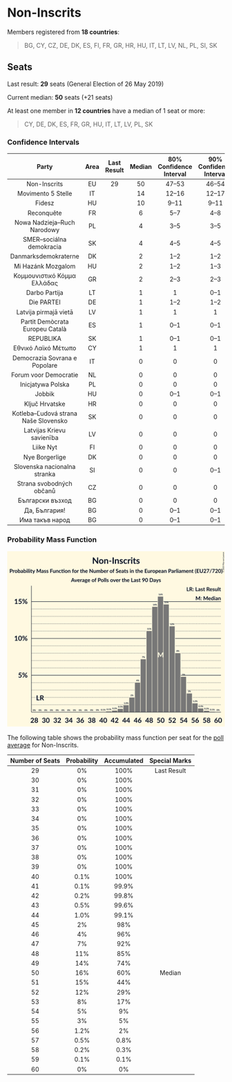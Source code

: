 # Non-Inscrits

Members registered from **18 countries**:

> BG, CY, CZ, DE, DK, ES, FI, FR, GR, HR, HU, IT, LT, LV, NL, PL, SI, SK

## Seats

Last result: **29** seats (General Election of 26 May 2019)

Current median: **50** seats (+21 seats)

At least one member in **12 countries** have a median of 1 seat or more:

> CY, DE, DK, ES, FR, GR, HU, IT, LT, LV, PL, SK

### Confidence Intervals

| Party | Area | Last Result | Median | 80% Confidence Interval | 90% Confidence Interval | 95% Confidence Interval | 99% Confidence Interval |
|:-----:|:----:|:-----------:|:------:|:-----------------------:|:-----------------------:|:-----------------------:|:-----------------------:|
| Non-Inscrits | EU | 29 | 50 | 47–53 | 46–54 | 45–55 | 43–57 |
| Movimento 5 Stelle | IT | | 14 | 12–16 | 12–17 | 11–17 | 10–19 |
| Fidesz | HU | | 10 | 9–11 | 9–11 | 9–12 | 8–12 |
| Reconquête | FR | | 6 | 5–7 | 4–8 | 4–8 | 0–8 |
| Nowa Nadzieja–Ruch Narodowy | PL | | 4 | 3–5 | 3–5 | 2–5 | 2–5 |
| SMER–sociálna demokracia | SK | | 4 | 4–5 | 4–5 | 4–5 | 4–5 |
| Danmarksdemokraterne | DK | | 2 | 1–2 | 1–2 | 1–2 | 1–2 |
| Mi Hazánk Mozgalom | HU | | 2 | 1–2 | 1–3 | 1–3 | 1–3 |
| Κομμουνιστικό Κόμμα Ελλάδας | GR | | 2 | 2–3 | 2–3 | 2–3 | 1–3 |
| Darbo Partija | LT | | 1 | 1 | 0–1 | 0–1 | 0–2 |
| Die PARTEI | DE | | 1 | 1–2 | 1–2 | 1–2 | 1–3 |
| Latvija pirmajā vietā | LV | | 1 | 1 | 1 | 1 | 1–2 |
| Partit Demòcrata Europeu Català | ES | | 1 | 0–1 | 0–1 | 0–1 | 0–2 |
| REPUBLIKA | SK | | 1 | 0–1 | 0–1 | 0–1 | 0–1 |
| Εθνικό Λαϊκό Μέτωπο | CY | | 1 | 1 | 1 | 1 | 1 |
| Democrazia Sovrana e Popolare | IT | | 0 | 0 | 0 | 0 | 0 |
| Forum voor Democratie | NL | | 0 | 0 | 0 | 0 | 0 |
| Inicjatywa Polska | PL | | 0 | 0 | 0 | 0 | 0–1 |
| Jobbik | HU | | 0 | 0–1 | 0–1 | 0–1 | 0–1 |
| Ključ Hrvatske | HR | | 0 | 0 | 0 | 0 | 0 |
| Kotleba–Ľudová strana Naše Slovensko | SK | | 0 | 0 | 0 | 0 | 0 |
| Latvijas Krievu savienība | LV | | 0 | 0 | 0 | 0 | 0 |
| Liike Nyt | FI | | 0 | 0 | 0 | 0 | 0 |
| Nye Borgerlige | DK | | 0 | 0 | 0 | 0 | 0 |
| Slovenska nacionalna stranka | SI | | 0 | 0 | 0–1 | 0–1 | 0–1 |
| Strana svobodných občanů | CZ | | 0 | 0 | 0 | 0 | 0 |
| Български възход | BG | | 0 | 0 | 0 | 0 | 0 |
| Да, България! | BG | | 0 | 0–1 | 0–1 | 0–1 | 0–1 |
| Има такъв народ | BG | | 0 | 0–1 | 0–1 | 0–1 | 0–1 |

### Probability Mass Function

![Graph with seats probability mass function not yet produced](average-2023-12-31-seats-pmf-non-inscrits.png "Seats Probability Mass Function")

The following table shows the probability mass function per seat for the [poll average](average-2023-12-31.html) for Non-Inscrits.

| Number of Seats | Probability | Accumulated | Special Marks |
|:---------------:|:-----------:|:-----------:|:-------------:|
| 29 | 0% | 100% | Last Result |
| 30 | 0% | 100% |  |
| 31 | 0% | 100% |  |
| 32 | 0% | 100% |  |
| 33 | 0% | 100% |  |
| 34 | 0% | 100% |  |
| 35 | 0% | 100% |  |
| 36 | 0% | 100% |  |
| 37 | 0% | 100% |  |
| 38 | 0% | 100% |  |
| 39 | 0% | 100% |  |
| 40 | 0.1% | 100% |  |
| 41 | 0.1% | 99.9% |  |
| 42 | 0.2% | 99.8% |  |
| 43 | 0.5% | 99.6% |  |
| 44 | 1.0% | 99.1% |  |
| 45 | 2% | 98% |  |
| 46 | 4% | 96% |  |
| 47 | 7% | 92% |  |
| 48 | 11% | 85% |  |
| 49 | 14% | 74% |  |
| 50 | 16% | 60% | Median |
| 51 | 15% | 44% |  |
| 52 | 12% | 29% |  |
| 53 | 8% | 17% |  |
| 54 | 5% | 9% |  |
| 55 | 3% | 5% |  |
| 56 | 1.2% | 2% |  |
| 57 | 0.5% | 0.8% |  |
| 58 | 0.2% | 0.3% |  |
| 59 | 0.1% | 0.1% |  |
| 60 | 0% | 0% |  |


